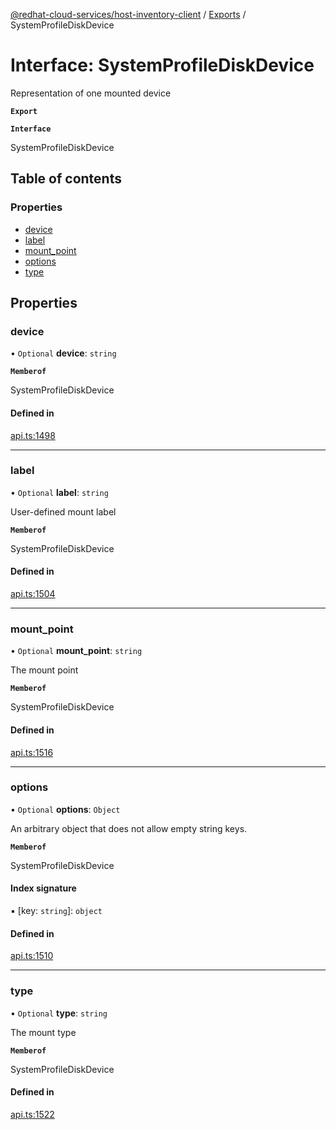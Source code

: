 [@redhat-cloud-services/host-inventory-client](../README.md) / [Exports](../modules.md) / SystemProfileDiskDevice

# Interface: SystemProfileDiskDevice

Representation of one mounted device

**`Export`**

**`Interface`**

SystemProfileDiskDevice

## Table of contents

### Properties

- [device](SystemProfileDiskDevice.md#device)
- [label](SystemProfileDiskDevice.md#label)
- [mount\_point](SystemProfileDiskDevice.md#mount_point)
- [options](SystemProfileDiskDevice.md#options)
- [type](SystemProfileDiskDevice.md#type)

## Properties

### device

• `Optional` **device**: `string`

**`Memberof`**

SystemProfileDiskDevice

#### Defined in

[api.ts:1498](https://github.com/RedHatInsights/javascript-clients/blob/master/packages/host-inventory/api.ts#L1498)

___

### label

• `Optional` **label**: `string`

User-defined mount label

**`Memberof`**

SystemProfileDiskDevice

#### Defined in

[api.ts:1504](https://github.com/RedHatInsights/javascript-clients/blob/master/packages/host-inventory/api.ts#L1504)

___

### mount\_point

• `Optional` **mount\_point**: `string`

The mount point

**`Memberof`**

SystemProfileDiskDevice

#### Defined in

[api.ts:1516](https://github.com/RedHatInsights/javascript-clients/blob/master/packages/host-inventory/api.ts#L1516)

___

### options

• `Optional` **options**: `Object`

An arbitrary object that does not allow empty string keys.

**`Memberof`**

SystemProfileDiskDevice

#### Index signature

▪ [key: `string`]: `object`

#### Defined in

[api.ts:1510](https://github.com/RedHatInsights/javascript-clients/blob/master/packages/host-inventory/api.ts#L1510)

___

### type

• `Optional` **type**: `string`

The mount type

**`Memberof`**

SystemProfileDiskDevice

#### Defined in

[api.ts:1522](https://github.com/RedHatInsights/javascript-clients/blob/master/packages/host-inventory/api.ts#L1522)
